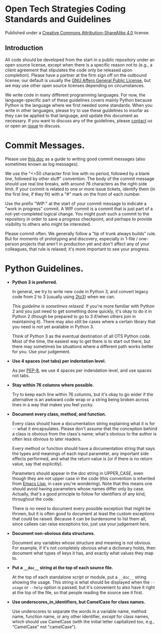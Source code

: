# Open Tech Strategies Coding Standards and Guidelines

Published under a [Creative Commons Attribution-ShareAlike 4.0](https://creativecommons.org/licenses/by-sa/4.0/) license.

Introduction
------------

All code should be developed from the start in a public repository
under an open source license, except when there is a specific reason
not to (e.g., a client agreement that stipulates the code only be
released upon completion).  Please have a partner at the firm sign off
on the outbound license; our default is usually the [GNU Affero
General Public License](https://www.gnu.org/licenses/agpl-3.0.en.html),
but we may use other open source licenses depending on circumstances.

We write code in many different programming languages.  For now, the
language-specific part of these guidelines covers mainly Python
because Python is the language where we first needed some standards.
When you write in other languages, please try to use these guidelines
to insofar as they can be applied to that language, and update this
document as necessary.  If you want to discuss any of the guidelines,
please [contact](https://opentechstrategies.com/#contact) us or open
an [issue](https://github.com/OpenTechStrategies/docs/issues/new) to
discuss.

Commit Messages.
================

Please use [this doc](https://chris.beams.io/posts/git-commit/) as a
guide to writing good commit messages (also sometimes known as log
messages).

We use the "<=50 character first line with no period, followed by a
blank line, followed by other stuff" convention.  The body of the
commit message should use real line breaks, with around 76 characters
as the right-side limit.  If your commit is related to one or more
issue tickets, identify them (in the first line, if they fit) with a
"#" mark on the front of each number.

Use the prefix "WIP:" at the start of your commit message to indicate
a "work in progress" commit.  A WIP commit is a commit that is just
part of a not-yet-completed logical change.  You might push such a
commit to the repository in order to save a progress checkpoint, and
perhaps to provide visibility to others who might be interested.

Please commit often.  We generally follow a "tip of trunk always
builds" rule.  But for moments of prototyping and discovery,
especially in 1-file / one-person projects that aren't in production
yet and don't affect any of your colleagues, that rule is relaxed;
it's more important to see your progress.  

Python Guidelines.
==================

* **Python 3 is preferred.** 

  In general, we try to write new code in Python 3, and convert legacy
  code from 2 to 3 (usually using
  [2to3](https://docs.python.org/3/library/2to3.html)) when we can.

  _This guideline is sometimes relaxed._ If you're more familiar with
  Python 2 and you just need to get something done quickly, it's okay
  to do it in Python 2 (though be prepared to go to 3 if/when others
  join in maintaining it).  There may also still be cases where a
  certain library that you need is not yet available in Python 3.

  Think of Python 3 as the eventual destination of all OTS Python
  code.  Most of the time, the easiest way to get there is to start
  out there, but there may sometimes be situations where a different
  path works better for you.  Use your judgement.

* **Use 4 spaces (not tabs) per indentation level.**  

  As per [PEP-8](https://www.python.org/dev/peps/pep-0008/), we use 4
  spaces per indendation level, and use spaces not tabs.

* **Stay within 76 columns where possible.** 

  Try to keep each line within 76 columns, but it's okay to go wider
  if the alternative is an awkward code wrap or a string being broken
  across lines in a way that makes you feel yucky.

* **Document every class, method, and function.**

  Every class should have a documentation string explaining what it is
  for -- what it encapsulates.  Please don't assume that the
  conception behind a class is obvious from the class's name; what's
  obvious to the author is often less obvious to later readers.

  Every method or function should have a documentation string that
  says the types and meanings of each input parameter, any important
  side effects performed, and what the return value is (or if there is
  no return value, say that explicitly).

  Parameters should appear in the doc string in UPPER_CASE, even
  though they are not upper case in the code (this convention is
  inherited from [Emacs
  Lisp](https://www.gnu.org/software/emacs/manual/html_node/elisp/Documentation-Tips.html#Documentation-Tips),
  in case you're wondering).  Note that this means one should avoid
  having parameters whose names differ only by case.  Actually, that's
  a good principle to follow for identifiers of any kind, throughout
  the code.

  There is no need to document every possible exception that might be
  thrown, but it is often good to document at least the custom
  exceptions that could be raised.  Because it can be burdensome to
  list them all, since callees can raise exceptions too, just use your
  judgement here.

* **Document non-obvious data structures.**

  Document any variables whose structure and meaning is not obvious.
  For example, if it's not completely obvious what a dictionary holds,
  then document what types of keys it has, and exactly what values
  they map to.

* **Put a `__doc__` string at the top of each source file.** 

  At the top of each standalone script or module, put a `__doc__`
  string showing the usage.  This string is what should be displayed
  when the `--usage` or `--help` option is passed, but it's convenient
  to also have it right at the top of the file, so that people reading
  the source see it first.

* **Use underscores\_in\_identifiers, but CamelCase for class names.**

  Use underscores to separate the words in a variable name, method
  name, function name, or any other identifier, _except_ for class
  names, which should use CamelCase (with the initial letter
  capitalized too, e.g., "CamelCase" not "camelCase").
